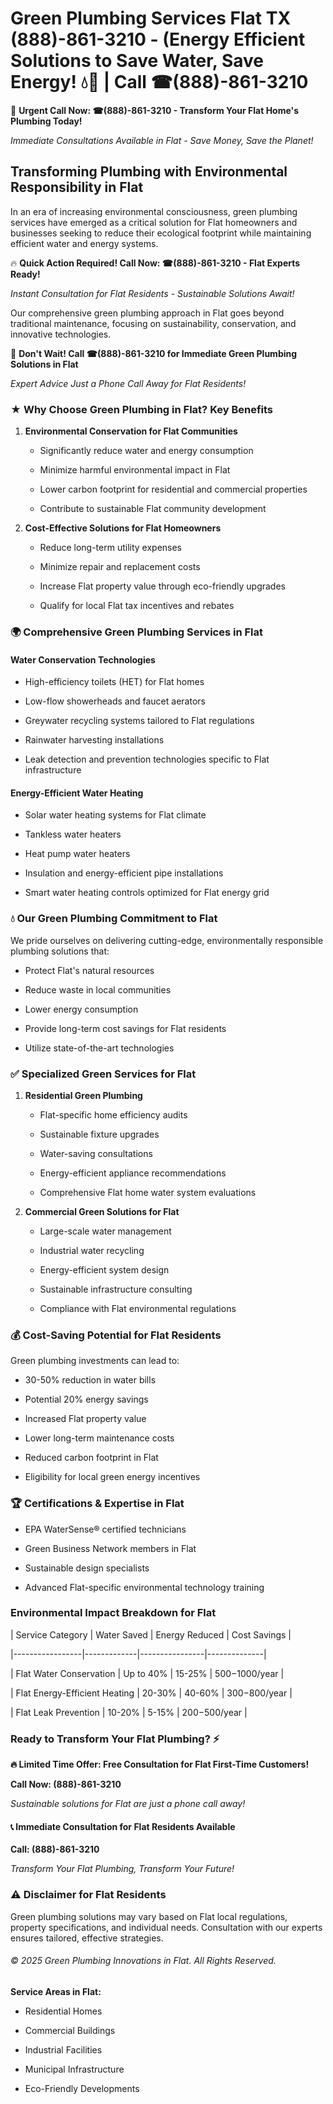 # Green Plumbing Services Flat TX (888)-861-3210 - (Energy Efficient Solutions to Save Water, Save Energy! 💧🌿 | Call ☎(888)-861-3210

🚨 **Urgent Call Now: ☎(888)-861-3210 - Transform Your Flat Home's Plumbing Today!**
*Immediate Consultations Available in Flat - Save Money, Save the Planet!*

## Transforming Plumbing with Environmental Responsibility in Flat

In an era of increasing environmental consciousness, green plumbing services have emerged as a critical solution for Flat homeowners and businesses seeking to reduce their ecological footprint while maintaining efficient water and energy systems. 

🔥 **Quick Action Required! Call Now: ☎(888)-861-3210 - Flat Experts Ready!**
*Instant Consultation for Flat Residents - Sustainable Solutions Await!*

Our comprehensive green plumbing approach in Flat goes beyond traditional maintenance, focusing on sustainability, conservation, and innovative technologies.

🚨 **Don't Wait! Call ☎(888)-861-3210 for Immediate Green Plumbing Solutions in Flat**
*Expert Advice Just a Phone Call Away for Flat Residents!*

### ★ Why Choose Green Plumbing in Flat? Key Benefits

1. **Environmental Conservation for Flat Communities** 
   - Significantly reduce water and energy consumption
   - Minimize harmful environmental impact in Flat
   - Lower carbon footprint for residential and commercial properties
   - Contribute to sustainable Flat community development

2. **Cost-Effective Solutions for Flat Homeowners** 
   - Reduce long-term utility expenses
   - Minimize repair and replacement costs
   - Increase Flat property value through eco-friendly upgrades
   - Qualify for local Flat tax incentives and rebates

### 🌍 Comprehensive Green Plumbing Services in Flat

#### Water Conservation Technologies
- High-efficiency toilets (HET) for Flat homes
- Low-flow showerheads and faucet aerators
- Greywater recycling systems tailored to Flat regulations
- Rainwater harvesting installations
- Leak detection and prevention technologies specific to Flat infrastructure

#### Energy-Efficient Water Heating
- Solar water heating systems for Flat climate
- Tankless water heaters
- Heat pump water heaters
- Insulation and energy-efficient pipe installations
- Smart water heating controls optimized for Flat energy grid

### 💧 Our Green Plumbing Commitment to Flat

We pride ourselves on delivering cutting-edge, environmentally responsible plumbing solutions that:
- Protect Flat's natural resources
- Reduce waste in local communities
- Lower energy consumption
- Provide long-term cost savings for Flat residents
- Utilize state-of-the-art technologies

### ✅ Specialized Green Services for Flat

1. **Residential Green Plumbing**
   - Flat-specific home efficiency audits
   - Sustainable fixture upgrades
   - Water-saving consultations
   - Energy-efficient appliance recommendations
   - Comprehensive Flat home water system evaluations

2. **Commercial Green Solutions for Flat**
   - Large-scale water management
   - Industrial water recycling
   - Energy-efficient system design
   - Sustainable infrastructure consulting
   - Compliance with Flat environmental regulations

### 💰 Cost-Saving Potential for Flat Residents

Green plumbing investments can lead to:
- 30-50% reduction in water bills
- Potential 20% energy savings
- Increased Flat property value
- Lower long-term maintenance costs
- Reduced carbon footprint in Flat
- Eligibility for local green energy incentives

### 🏆 Certifications & Expertise in Flat

- EPA WaterSense® certified technicians
- Green Business Network members in Flat
- Sustainable design specialists
- Advanced Flat-specific environmental technology training

### Environmental Impact Breakdown for Flat

| Service Category | Water Saved | Energy Reduced | Cost Savings |
|-----------------|-------------|----------------|--------------|
| Flat Water Conservation | Up to 40% | 15-25% | $500-$1000/year |
| Flat Energy-Efficient Heating | 20-30% | 40-60% | $300-$800/year |
| Flat Leak Prevention | 10-20% | 5-15% | $200-$500/year |

### Ready to Transform Your Flat Plumbing? ⚡

**🔥 Limited Time Offer: Free Consultation for Flat First-Time Customers!**

**Call Now: (888)-861-3210**
*Sustainable solutions for Flat are just a phone call away!*

#### 📞 Immediate Consultation for Flat Residents Available

**Call: (888)-861-3210**
*Transform Your Flat Plumbing, Transform Your Future!*

### ⚠️ Disclaimer for Flat Residents

Green plumbing solutions may vary based on Flat local regulations, property specifications, and individual needs. Consultation with our experts ensures tailored, effective strategies.

###### © 2025 Green Plumbing Innovations in Flat. All Rights Reserved.

**Service Areas in Flat:** 
- Residential Homes
- Commercial Buildings
- Industrial Facilities
- Municipal Infrastructure
- Eco-Friendly Developments